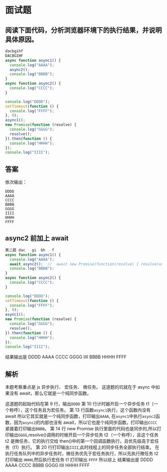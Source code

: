 # 面试题

## 阅读下面代码，分析浏览器环境下的执行结果，并说明具体原因。

```javascript
dacbgihf
DACBGIHF
async function async1() {
  console.log("AAAA");
  async2(); 
  console.log("BBBB");
}
async function async2() {
  console.log("CCCC");
}

console.log("DDDD");
setTimeout(function () {
  console.log("FFFF");
}, 0);
async1();
new Promise(function (resolve) {
  console.log("GGGG");
  resolve();
}).then(function () {
  console.log("HHHH");
});
console.log("IIII");
```

## 答案

依次输出：

```
DDDD
AAAA
CCCC
BBBB
GGGG
IIII
HHHH
FFFF
```

## async2 前加上 await

```js
第二题 dac   gi  bh   f
async function async1() {
  console.log("AAAA");
  await async2();  //  await new Promise(function(resolve) { resulve(undefined) })
  console.log("BBBB");
}
async function async2() {
  console.log("CCCC");
}

console.log("DDDD");
setTimeout(function () {
  console.log("FFFF");
}, 0);
async1();
new Promise(function (resolve) {
  console.log("GGGG");
  resolve();
}).then(function () {
  console.log("HHHH");
});
console.log("IIII");
```

结果输出是 DDDD AAAA CCCC GGGG IIII BBBB HHHH FFFF

## 解析

本题考察重点是 js 异步执行、 宏任务、 微任务。
这道题的坑就在于 async 中如果没有 await，那么它就是一个纯同步函数。

这道题的起始代码在第 9 行，输出`DDDD`
第 10 行计时器开启一个异步任务 t1（一个称呼），这个任务且为宏任务。
第 13 行函数`async1`执行，这个函数内没有 await 所以它其实就是一个纯同步函数，打印输出`AAAA`,
在`async1`中执行`async2`函数，因为`async2`的内部也没有 await，所以它也是个纯同步函数，打印输出`CCCC`
紧接着打印输出`BBBB`。
第 14 行 new Promise 执行里面的代码也是同步的,所以打印输出`GGGG`,resolve()调用的时候开启一个异步任务 t2（一个称呼），且这个任务 t2 是微任务，它的执行交给 then()中的第一个回调函数执行，且优先级高于宏任务（t1）执行。
第 20 行打印输出`IIII`,此时线程上的同步任务全部执行结束。
在执行任务队列中的异步任务时，微任务优先于宏任务执行，所以先执行微任务 t2 打印输出 `HHHH`,然后执行宏任务 t1 打印输出 `FFFF`
所以综上 结果输出是 DDDD AAAA CCCC BBBB GGGG IIII HHHH FFFF

